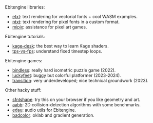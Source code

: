 Ebitengine libraries:
- [etxt](https://github.com/tinne26/etxt): text rendering for vectorial fonts + cool WASM examples.
- [ptxt](https://github.com/tinne26/ptxt): text rendering for pixel fonts in a custom format.
- [mipix](https://github.com/tinne26/mipix): assistance for pixel art games.

Ebitengine tutorials:
- [kage-desk](https://github.com/tinne26/kage-desk): the best way to learn Kage shaders.
- [tps-vs-fps](https://github.com/tinne26/tps-vs-fps): understand fixed timestep loops.

Ebitengine games:
- [bindless](https://github.com/tinne26/bindless): really hard isometric puzzle game (2022).
- [luckyfeet](https://github.com/tinne26/luckyfeet): buggy but colorful platformer (2023-2024).
- [transition](https://github.com/tinne26/transition): very underdeveloped; nice technical groundwork (2023).

Other hacky stuff:
- [sfntshape](https://github.com/tinne26/sfntshape): try this on your browser if you like geometry and art.
- [aabb](https://github.com/tinne26/aabb): 2D collision-detection algorithms with some benchmarks.
- [edau](https://github.com/tinne26/edau): audio utils for Ebitengine.
- [badcolor](https://github.com/tinne26/badcolor): oklab and gradient generation.
